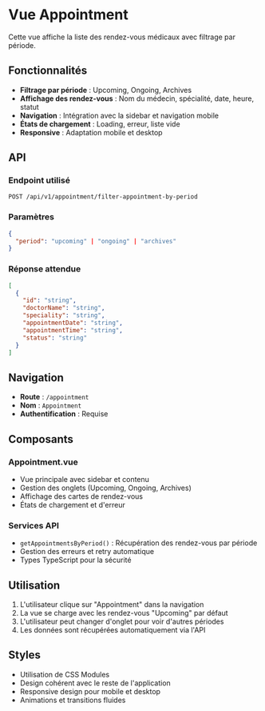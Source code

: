 # Vue Appointment

Cette vue affiche la liste des rendez-vous médicaux avec filtrage par période.

## Fonctionnalités

- **Filtrage par période** : Upcoming, Ongoing, Archives
- **Affichage des rendez-vous** : Nom du médecin, spécialité, date, heure, statut
- **Navigation** : Intégration avec la sidebar et navigation mobile
- **États de chargement** : Loading, erreur, liste vide
- **Responsive** : Adaptation mobile et desktop

## API

### Endpoint utilisé
```
POST /api/v1/appointment/filter-appointment-by-period
```

### Paramètres
```json
{
  "period": "upcoming" | "ongoing" | "archives"
}
```

### Réponse attendue
```json
[
  {
    "id": "string",
    "doctorName": "string",
    "speciality": "string", 
    "appointmentDate": "string",
    "appointmentTime": "string",
    "status": "string"
  }
]
```

## Navigation

- **Route** : `/appointment`
- **Nom** : `Appointment`
- **Authentification** : Requise

## Composants

### Appointment.vue
- Vue principale avec sidebar et contenu
- Gestion des onglets (Upcoming, Ongoing, Archives)
- Affichage des cartes de rendez-vous
- États de chargement et d'erreur

### Services API
- `getAppointmentsByPeriod()` : Récupération des rendez-vous par période
- Gestion des erreurs et retry automatique
- Types TypeScript pour la sécurité

## Utilisation

1. L'utilisateur clique sur "Appointment" dans la navigation
2. La vue se charge avec les rendez-vous "Upcoming" par défaut
3. L'utilisateur peut changer d'onglet pour voir d'autres périodes
4. Les données sont récupérées automatiquement via l'API

## Styles

- Utilisation de CSS Modules
- Design cohérent avec le reste de l'application
- Responsive design pour mobile et desktop
- Animations et transitions fluides
